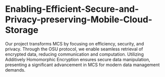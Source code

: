 # Enabling-Efficient-Secure-and-Privacy-preserving-Mobile-Cloud-Storage
Our project transforms MCS by focusing on efficiency, security, and privacy. Through the OSU protocol, we enable seamless retrieval of encrypted data, reducing communication and computation. Utilizing Additively Homomorphic Encryption ensures secure data manipulation, presenting a significant advancement in MCS for modern data management demands.
